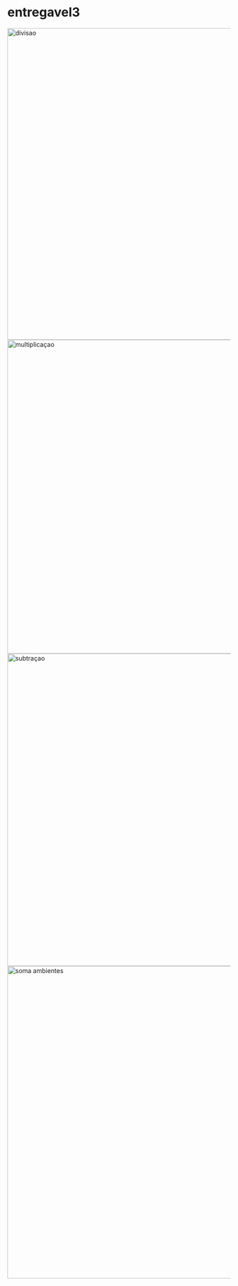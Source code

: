 # entregavel3
<img width="1524" height="704" alt="divisao" src="https://github.com/user-attachments/assets/aac4bf98-ab7b-4eaf-8973-8c966a19a35d" />
<img width="1527" height="709" alt="multiplicaçao" src="https://github.com/user-attachments/assets/43f00414-5cd8-486e-b567-988ec7c5ac6d" />
<img width="1520" height="706" alt="subtraçao" src="https://github.com/user-attachments/assets/6b6cd4ec-737e-429c-9f87-4c282036941a" />
<img width="1524" height="706" alt="soma ambientes" src="https://github.com/user-attachments/assets/31346395-8bf2-437c-8164-4e2b92cff4fa" />
